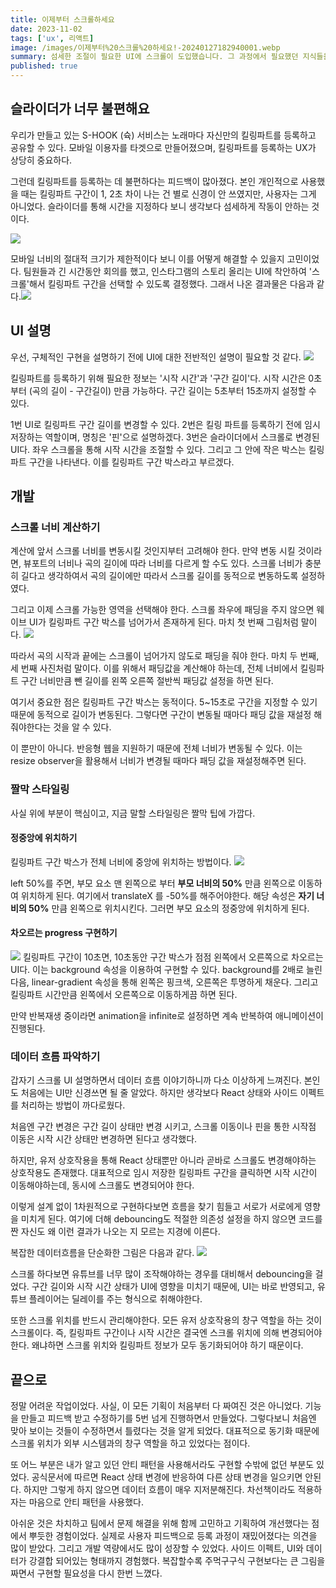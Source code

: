 ```yaml
---
title: 이제부터 스크롤하세요
date: 2023-11-02
tags: ['ux', 리액트]
image: /images/이제부터%20스크롤%20하세요!-20240127182940001.webp
summary: 섬세한 조절이 필요한 UI에 스크롤이 도입했습니다. 그 과정에서 필요했던 지식들을 공유합니다.
published: true
---
```

## 슬라이더가 너무 불편해요

우리가 만들고 있는 S-HOOK (슉) 서비스는 노래마다 자신만의 킬링파트를 등록하고 공유할 수 있다. 모바일 이용자를 타겟으로 만들어졌으며, 킬링파트를 등록하는 UX가 상당히 중요하다.

그런데 킬링파트를 등록하는 데 불편하다는 피드백이 많아졌다. 본인 개인적으로 사용했을 때는 킬링파트 구간이 1, 2초 차이 나는 건 별로 신경이 안 쓰였지만, 사용자는 그게 아니었다. 슬라이더를 통해 시간을 지정하다 보니 생각보다 섬세하게 작동이 안하는 것이다.

![](images/이제부터-20240125153538688.webp)

모바일 너비의 절대적 크기가 제한적이다 보니 이를 어떻게 해결할 수 있을지 고민이었다. 팀원들과 긴 시간동안 회의를 했고, 인스타그램의 스토리 올리는 UI에 착안하여 '스크롤'해서 킬링파트 구간을 선택할 수 있도록 결정했다. 그래서 나온 결과물은 다음과 같다.![](images/Jan-28-2024%2014-22-41.gif)

## UI 설명

우선, 구체적인 구현을 설명하기 전에 UI에 대한 전반적인 설명이 필요할 것 같다.
![](images/이제부터%20스크롤%20하세요!-20240127182940001.webp)

킬링파트를 등록하기 위해 필요한 정보는 '시작 시간'과 '구간 길이'다. 시작 시간은 0초부터 (곡의 길이 - 구간길이) 만큼 가능하다. 구간 길이는 5초부터 15초까지 설정할 수 있다.

1번 UI로 킬링파트 구간 길이를 변경할 수 있다. 2번은 킬링 파트를 등록하기 전에 임시 저장하는 역할이며, 명칭은 '핀'으로 설명하겠다. 3번은 슬라이더에서 스크롤로 변경된 UI다. 좌우 스크롤을 통해 시작 시간을 조절할 수 있다.  그리고 그 안에 작은 박스는 킬링파트 구간을 나타낸다. 이를 킬링파트 구간 박스라고 부르겠다.

## 개발 

### 스크롤 너비 계산하기

계산에 앞서 스크롤 너비를 변동시킬 것인지부터 고려해야 한다. 만약 변동 시킬 것이라면, 뷰포트의 너비나 곡의 길이에 따라 너비를 다르게 할 수도 있다. 스크롤 너비가 충분히 길다고 생각하여서 곡의 길이에만 따라서 스크롤 길이를 동적으로 변동하도록 설정하였다.

그리고 이제 스크롤 가능한 영역을 선택해야 한다. 스크롤 좌우에 패딩을 주지 않으면 웨이브 UI가 킬링파트 구간 박스를 넘어가서 존재하게 된다. 마치 첫 번째 그림처럼 말이다.
![](images/이제부터%20스크롤%20하세요!-20240128123920190.webp)


따라서 곡의 시작과 끝에는 스크롤이 넘어가지 않도로 패딩을 줘야 한다. 마치 두 번째, 세 번째 사진처럼 말이다. 이를 위해서 패딩값을 계산해야 하는데, 전체 너비에서 킬링파트 구간 너비만큼 뺀 길이를 왼쪽 오른쪽 절반씩 패딩값 설정을 하면 된다.

여기서 중요한 점은 킬링파트 구간 박스는 동적이다. 5~15초로 구간을 지정할 수 있기 때문에 동적으로 길이가 변동된다. 그렇다면 구간이 변동될 때마다 패딩 값을 재설정 해줘야한다는 것을 알 수 있다.

이 뿐만이 아니다. 반응형 웹을 지원하기 때문에 전체 너비가 변동될 수 있다. 이는 resize observer을 활용해서 너비가 변경될 때마다 패딩 값을 재설정해주면 된다.

### 짤막 스타일링

사실 위에 부분이 핵심이고, 지금 말할 스타일링은 짤막 팁에 가깝다. 

#### 정중앙에 위치하기

킬링파트 구간 박스가 전체 너비에 중앙에 위치하는 방법이다. 
![](images/이제부터%20스크롤%20하세요!-20240128124919289.webp)

left 50%를 주면, 부모 요소 맨 왼쪽으로 부터 **부모 너비의 50%** 만큼 왼쪽으로 이동하여 위치하게 된다. 여기에서 translateX 를 -50%를 해주어야한다. 해당 속성은 **자기 너비의 50%** 만큼 왼쪽으로 위치시킨다. 그러면 부모 요소의 정중앙에 위치하게 된다.


#### 차오르는 progress 구현하기

![](images/이제부터%20스크롤%20하세요!-20240128125058118.webp)
킬링파트 구간이 10초면, 10초동안 구간 박스가 점점 왼쪽에서 오른쪽으로 차오르는 UI다. 이는 background 속성을 이용하여 구현할 수 있다. background를 2배로 늘린다음, linear-gradient 속성을 통해 왼쪽은 핑크색, 오른쪽은 투명하게 채운다. 그리고 킬링파트 시간만큼 왼쪽에서 오른쪽으로 이동하게끔 하면 된다. 

만약 반복재생 중이라면 animation을 infinite로 설정하면 계속 반복하여 애니메이션이 진행된다. 


### 데이터 흐름 파악하기

갑자기 스크롤 UI 설명하면서 데이터 흐름 이야기하니까 다소 이상하게 느껴진다. 본인도 처음에는 UI만 신경쓰면 될 줄 알았다. 하지만 생각보다 React 상태와 사이드 이펙트를 처리하는 방법이 까다로웠다.

처음엔 구간 변경은 구간 길이 상태만 변경 시키고, 스크롤 이동이나 핀을 통한 시작점 이동은 시작 시간 상태만 변경하면 된다고 생각했다.

하지만, 유저 상호작용을 통해 React 상태뿐만 아니라 곧바로 스크롤도 변경해야하는 상호작용도 존재했다. 대표적으로 임시 저장한 킬링파트 구간을 클릭하면 시작 시간이 이동해야하는데, 동시에 스크롤도 변경되어야 한다.

이렇게 설계 없이 1차원적으로 구현하다보면 흐름을 찾기 힘들고 서로가 서로에게 영향을 미치게 된다. 여기에 더해 debouncing도 적절한 의존성 설정을 하지 않으면 코드를 짠 자신도 왜 이런 결과가 나오는 지 모르는 지경에 이른다.

복잡한 데이터흐름을 단순화한 그림은 다음과 같다.
![](images/이제부터%20스크롤%20하세요!-20240128133937595.webp)

스크롤 하다보면 유튜브를 너무 많이 조작해야하는 경우를 대비해서 debouncing을 걸었다. 구간 길이와 시작 시간 상태가 UI에 영향을 미치기 때문에, UI는 바로 반영되고, 유튜브 플레이어는 딜레이를 주는 형식으로 취해야한다. 

또한 스크롤 위치를 반드시 관리해야한다. 모든 유저 상호작용의 창구 역할을 하는 것이 스크롤이다. 즉, 킬링파트 구간이나 시작 시간은 결국엔 스크롤 위치에 의해 변경되어야 한다. 왜냐하면 스크롤 위치와 킬링파트 정보가 모두 동기화되어야 하기 때문이다.

## 끝으로

정말 어려운 작업이었다. 사실, 이 모든 기획이 처음부터 다 짜여진 것은 아니었다. 기능을 만들고 피드백 받고 수정하기를 5번 넘게 진행하면서 만들었다. 그렇다보니 처음엔 맞아 보이는 것들이 수정하면서 틀렸다는 것을 알게 되었다. 대표적으로 동기화 때문에 스크롤 위치가 외부 시스템과의 창구 역할을 하고 있었다는 점이다. 

또 어느 부분은 내가 알고 있던 안티 패턴을 사용해서라도 구현할 수밖에 없던 부분도 있었다. 공식문서에 따르면 React 상태 변경에 반응하여 다른 상태 변경을 일으키면 안된다. 하지만 그렇게 하지 않으면 데이터 흐름이 매우 지저분해진다. 차선책이라도 적용하자는 마음으로 안티 패턴을 사용했다.

아쉬운 것은 차치하고 팀에서 문제 해결을 위해 함께 고민하고 기획하여 개선했다는 점에서 뿌듯한 경험이었다. 실제로 사용자 피드백으로 등록 과정이 재밌어졌다는 의견을 많이 받았다. 그리고 개발 역량에서도 많이 성장할 수 있었다. 사이드 이펙트, UI와 데이터가 강결합 되어있는 형태까지 경험했다. 복잡할수록 주먹구구식 구현보다는 큰 그림을 짜면서 구현할 필요성을 다시 한번 느꼈다.